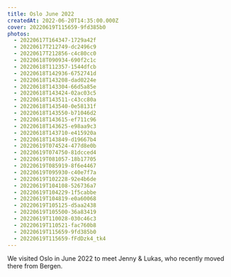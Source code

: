 ```yaml
---
title: Oslo June 2022
createdAt: 2022-06-20T14:35:00.000Z
cover: 20220619T115659-9fd385b0
photos:
  - 20220617T164347-1729a42f
  - 20220617T212749-dc2496c9
  - 20220617T212856-c4c80cc0
  - 20220618T090934-690f2c1c
  - 20220618T112357-1544dfcb
  - 20220618T142936-6752741d
  - 20220618T143208-dad0224e
  - 20220618T143304-66d5a85e
  - 20220618T143424-02ac03c5
  - 20220618T143511-c43cc80a
  - 20220618T143540-0e58131f
  - 20220618T143550-b71046d2
  - 20220618T143615-ef711c96
  - 20220618T143625-e98aa9c3
  - 20220618T143710-e415920a
  - 20220618T143849-d19667b4
  - 20220619T074524-477d8e0b
  - 20220619T074750-81dcced4
  - 20220619T081057-18b17705
  - 20220619T085919-8f6e4467
  - 20220619T095930-c40e7f7a
  - 20220619T102228-92e4b6de
  - 20220619T104108-526736a7
  - 20220619T104229-1f5cabbe
  - 20220619T104819-e0a60068
  - 20220619T105125-d5aa2438
  - 20220619T105500-36a83419
  - 20220619T110028-030c46c3
  - 20220619T110521-fac760b8
  - 20220619T115659-9fd385b0
  - 20220619T115659-fFdDzk4_tk4
---
```


We visited Oslo in June 2022 to meet Jenny & Lukas, who recently moved there
from Bergen.
